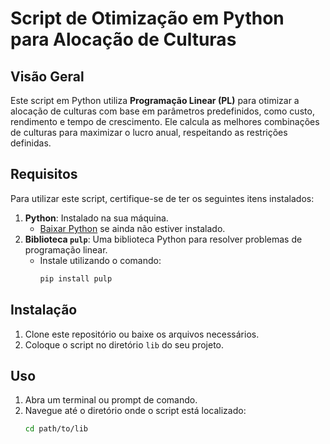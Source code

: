 # Script de Otimização em Python para Alocação de Culturas

## Visão Geral
Este script em Python utiliza **Programação Linear (PL)** para otimizar a alocação de culturas com base em parâmetros predefinidos, como custo, rendimento e tempo de crescimento. Ele calcula as melhores combinações de culturas para maximizar o lucro anual, respeitando as restrições definidas.

## Requisitos
Para utilizar este script, certifique-se de ter os seguintes itens instalados:

1. **Python**: Instalado na sua máquina.
   - [Baixar Python](https://www.python.org/) se ainda não estiver instalado.
2. **Biblioteca `pulp`**: Uma biblioteca Python para resolver problemas de programação linear.
   - Instale utilizando o comando:
     ```bash
     pip install pulp
     ```

## Instalação
1. Clone este repositório ou baixe os arquivos necessários.
2. Coloque o script no diretório `lib` do seu projeto.

## Uso
1. Abra um terminal ou prompt de comando.
2. Navegue até o diretório onde o script está localizado:
   ```bash
   cd path/to/lib
